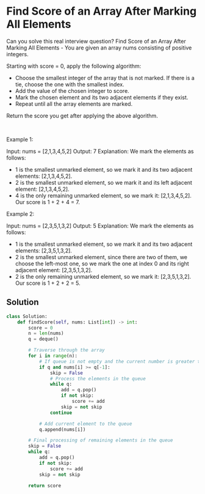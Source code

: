 # Find Score of an Array After Marking All Elements

Can you solve this real interview question? Find Score of an Array After Marking All Elements - You are given an array nums consisting of positive integers.

Starting with score = 0, apply the following algorithm:

 * Choose the smallest integer of the array that is not marked. If there is a tie, choose the one with the smallest index.
 * Add the value of the chosen integer to score.
 * Mark the chosen element and its two adjacent elements if they exist.
 * Repeat until all the array elements are marked.

Return the score you get after applying the above algorithm.

 

Example 1:


Input: nums = [2,1,3,4,5,2]
Output: 7
Explanation: We mark the elements as follows:
- 1 is the smallest unmarked element, so we mark it and its two adjacent elements: [2,1,3,4,5,2].
- 2 is the smallest unmarked element, so we mark it and its left adjacent element: [2,1,3,4,5,2].
- 4 is the only remaining unmarked element, so we mark it: [2,1,3,4,5,2].
Our score is 1 + 2 + 4 = 7.


Example 2:


Input: nums = [2,3,5,1,3,2]
Output: 5
Explanation: We mark the elements as follows:
- 1 is the smallest unmarked element, so we mark it and its two adjacent elements: [2,3,5,1,3,2].
- 2 is the smallest unmarked element, since there are two of them, we choose the left-most one, so we mark the one at index 0 and its right adjacent element: [2,3,5,1,3,2].
- 2 is the only remaining unmarked element, so we mark it: [2,3,5,1,3,2].
Our score is 1 + 2 + 2 = 5.

## Solution
```py
class Solution:
    def findScore(self, nums: List[int]) -> int:
        score = 0
        n = len(nums)
        q = deque()

        # Traverse through the array
        for i in range(n):
            # If queue is not empty and the current number is greater than or equal to the last in queue
            if q and nums[i] >= q[-1]:
                skip = False
                # Process the elements in the queue
                while q:
                    add = q.pop()
                    if not skip:
                        score += add
                    skip = not skip
                continue

            # Add current element to the queue
            q.append(nums[i])

        # Final processing of remaining elements in the queue
        skip = False
        while q:
            add = q.pop()
            if not skip:
                score += add
            skip = not skip

        return score
```
